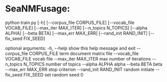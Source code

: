 # SeaNMFusage: 

python train.py [-h] [--corpus_file CORPUS_FILE] [--vocab_file VOCAB_FILE]
              [--max_iter MAX_ITER] [--n_topics N_TOPICS] [--alpha ALPHA]
              [--beta BETA] [--max_err MAX_ERR] [--rand_init RAND_INIT]
              [--fix_seed FIX_SEED]

optional arguments:
  -h, --help            show this help message and exit
  --corpus_file CORPUS_FILE
                        term document matrix file
  --vocab_file VOCAB_FILE
                        vocab file
  --max_iter MAX_ITER   max number of iterations
  --n_topics N_TOPICS   number of topics
  --alpha ALPHA         alpha
  --beta BETA           beta
  --max_err MAX_ERR     stop criterion
  --rand_init RAND_INIT
                        random initiate
  --fix_seed FIX_SEED   set random seed 0
